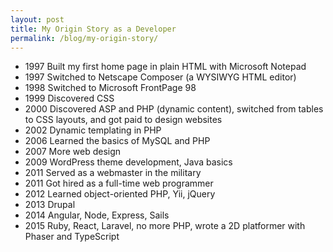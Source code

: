 ```yaml
---
layout: post
title: My Origin Story as a Developer
permalink: /blog/my-origin-story/
---
```


- 1997 Built my first home page in plain HTML with Microsoft Notepad
- 1997 Switched to Netscape Composer (a WYSIWYG HTML editor)
- 1998 Switched to Microsoft FrontPage 98
- 1999 Discovered CSS
- 2000 Discovered ASP and PHP (dynamic content), switched from tables to CSS layouts, and got paid to design websites
- 2002 Dynamic templating in PHP
- 2006 Learned the basics of MySQL and PHP
- 2007 More web design
- 2009 WordPress theme development, Java basics
- 2011 Served as a webmaster in the military
- 2011 Got hired as a full-time web programmer
- 2012 Learned object-oriented PHP, Yii, jQuery
- 2013 Drupal
- 2014 Angular, Node, Express, Sails
- 2015 Ruby, React, Laravel, no more PHP, wrote a 2D platformer with Phaser and TypeScript
